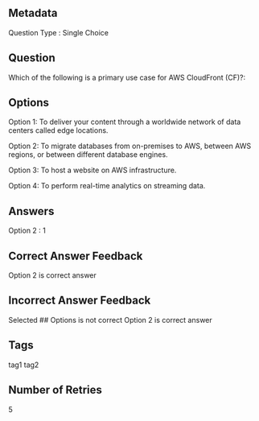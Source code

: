 ## Metadata
Question Type : Single Choice

## Question
Which of the following is a primary use case for AWS CloudFront (CF)?:
## Options
Option 1: To deliver your content through a worldwide network of data centers called edge locations.

Option 2: To migrate databases from on-premises to AWS, between AWS regions, or between different database engines.

Option 3: To host a website on AWS infrastructure.

Option 4: To perform real-time analytics on streaming data.

## Answers
Option 2 : 1

## Correct Answer Feedback
Option 2 is correct answer

## Incorrect Answer Feedback
Selected ## Options is not correct Option 2 is correct answer

## Tags
tag1
tag2

## Number of Retries
5